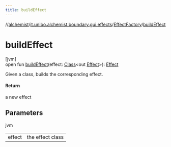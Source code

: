 ```yaml
---
title: buildEffect
---
```

//[alchemist](../../../index.html)/[it.unibo.alchemist.boundary.gui.effects](../index.html)/[EffectFactory](index.html)/[buildEffect](build-effect.html)



# buildEffect



[jvm]\
open fun [buildEffect](build-effect.html)(effect: [Class](https://docs.oracle.com/javase/8/docs/api/java/lang/Class.html)<out [Effect](../-effect/index.html)>): [Effect](../-effect/index.html)



Given a class, builds the corresponding effect.



#### Return



a new effect



## Parameters


jvm

| | |
|---|---|
| effect | the effect class |





